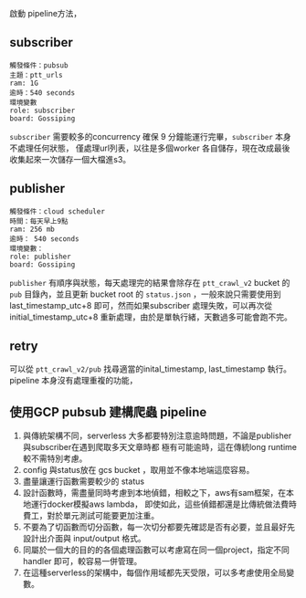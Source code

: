 啟動 pipeline方法，

## subscriber
```
觸發條件：pubsub
主題：ptt_urls
ram: 1G
逾時：540 seconds
環境變數
role: subscriber
board: Gossiping
```

`subscriber` 需要較多的concurrency 確保 9 分鐘能運行完畢，`subscriber` 本身不處理任何狀態，
僅處理url列表，以往是多個worker 各自儲存，現在改成最後收集起來一次儲存一個大檔進s3。

## publisher
```
觸發條件：cloud scheduler
時間：每天早上9點
ram: 256 mb
逾時： 540 seconds
環境變數：
role: publisher
board: Gossiping
```

`publisher` 有順序與狀態，每天處理完的結果會除存在 `ptt_crawl_v2` bucket 的 `pub` 目錄內，並且更新
bucket root 的 `status.json` ，一般來說只需要使用到 last_timestamp_utc+8 即可，然而如果subscriber 
處理失敗，可以再次從 initial_timestamp_utc+8 重新處理，由於是單執行緒，天數過多可能會跑不完。

## retry
可以從 `ptt_crawl_v2/pub` 找尋適當的inital_timestamp, last_timestamp 執行。
pipeline 本身沒有處理重複的功能，

## 使用GCP pubsub 建構爬蟲 pipeline 

1. 與傳統架構不同，serverless 大多都要特別注意逾時問題，不論是publisher與subscriber在遇到爬取多天文章時都
極有可能逾時，這在傳統long runtime較不需特別考慮。
2. config 與status放在 gcs bucket ，取用並不像本地端這麼容易。
3. 盡量讓運行函數需要較少的 status
4. 設計函數時，需盡量同時考慮到本地偵錯，相較之下，aws有sam框架，在本地運行docker模擬aws lambda，
即使如此，這些偵錯都還是比傳統做法費時費工，對於單元測試可能要更加注重。
5. 不要為了切函數而切分函數，每一次切分都要先確認是否有必要，並且最好先設計出介面與 input/output 格式。
6. 同屬於一個大的目的的各個處理函數可以考慮寫在同一個project，指定不同handler 即可，較容易一併管理。
7. 在這種serverless的架構中，每個作用域都先天受限，可以多考慮使用全局變數。
